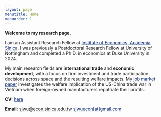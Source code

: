 ```yaml
---
layout: page
menutitle: Home
menuorder: 1
---
```


**Welcome to my research page.**

I am an Assistant Research Fellow at <a href="https://www.econ.sinica.edu.tw/members/093cf075-9d1f-4293-bcdd-534358b8c47f?page_id=45" target="_blank"><span style="color:#012169"><u>Institute of Economics, Academia Sinica</u></span></a>. I was previously a Postdoctoral Research Fellow at University of Nottingham and completed a Ph.D. in economics at Duke University in 2024.

My main research fields are **international trade** and **economic development**, with a focus on firm investment and trade participation decisions across space and the resulting welfare impacts. My <a href="https://sungjuwu.github.io/documents/JMP_sungjuwu.pdf" target="_blank"><span style="color:#012169"><u>job market paper</u></span></a> investigates the welfare implication of the US-China trade war in Vietnam when foreign-owned manufacturers repatriate their profits.

**CV:** <a href="https://sungjuwu.github.io/documents/CV_sungjuwu.pdf" target="_blank"><span style="color:#012169"><u>here</u></span></a> 

**Email:** <a href = "mailto: sjwu@econ.sinica.edu.tw"><span style="color:#012169"><u>sjwu@econ.sinica.edu.tw</u></span></a>
<a href = "mailto: sjwuecon@gmail.com"><span style="color:#012169"><u>sjwuecon[at]gmail.com</u></span></a>
